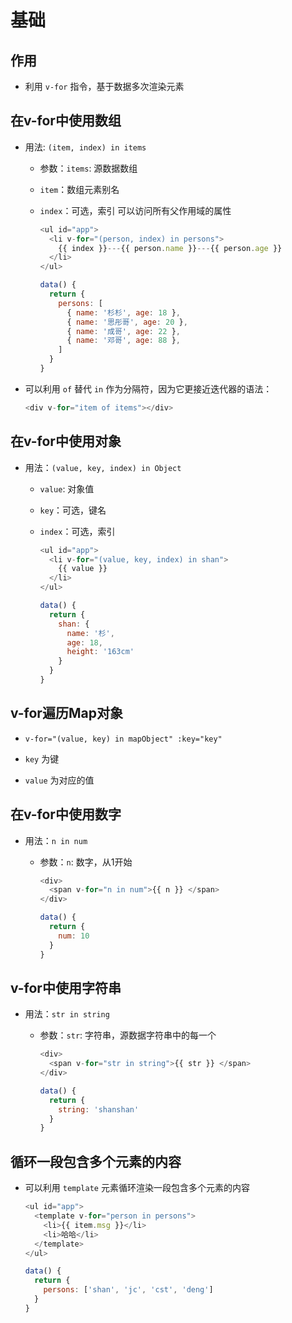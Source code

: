 # 基础

## 作用

+ 利用 `v-for` 指令，基于数据多次渲染元素

## 在v-for中使用数组

+ 用法: `(item, index) in items`

  + 参数：`items`: 源数据数组

  + `item`：数组元素别名

  + `index`：可选，索引 可以访问所有父作用域的属性

    ```js
    <ul id="app">
      <li v-for="(person, index) in persons">
        {{ index }}---{{ person.name }}---{{ person.age }}
      </li>
    </ul>
    ```

    ```js
    data() {
      return {
        persons: [
          { name: '杉杉', age: 18 },
          { name: '思彤哥', age: 20 },
          { name: '成哥', age: 22 },
          { name: '邓哥', age: 88 },
        ]
      }
    }
    ```

+ 可以利用 `of` 替代 `in` 作为分隔符，因为它更接近迭代器的语法：

    ```js
    <div v-for="item of items"></div>
    ```

## 在v-for中使用对象

+ 用法：`(value, key, index) in Object`

  + `value`: 对象值

  + `key`：可选，键名

  + `index`：可选，索引

    ```js
    <ul id="app">
      <li v-for="(value, key, index) in shan">
        {{ value }}
      </li>
    </ul>
    ```

    ```js
    data() {
      return {
        shan: {
          name: '杉',
          age: 18,
          height: '163cm'
        }
      }
    }
    ```

## v-for遍历Map对象

+ `v-for="(value, key) in mapObject" :key="key"`

+ `key` 为键

+ `value` 为对应的值

## 在v-for中使用数字

+ 用法：`n in num`&#x20;

  + 参数：`n`: 数字，从1开始

    ```js
    <div>
      <span v-for="n in num">{{ n }} </span>
    </div>
    ```

    ```js
    data() {
      return {
        num: 10
      }
    }
    ```

## v-for中使用字符串

+ 用法：`str in string`

  + 参数：`str`: 字符串，源数据字符串中的每一个

    ```js
    <div>
      <span v-for="str in string">{{ str }} </span>
    </div>
    ```

    ```js
    data() {
      return {
        string: 'shanshan'
      }
    }
    ```

## 循环一段包含多个元素的内容

+ 可以利用 `template` 元素循环渲染一段包含多个元素的内容

    ```js
    <ul id="app">
      <template v-for="person in persons">
        <li>{{ item.msg }}</li>
        <li>哈哈</li>
      </template>
    </ul>
    ```

    ```js
    data() {
      return {
        persons: ['shan', 'jc', 'cst', 'deng']
      }
    }
    ```
